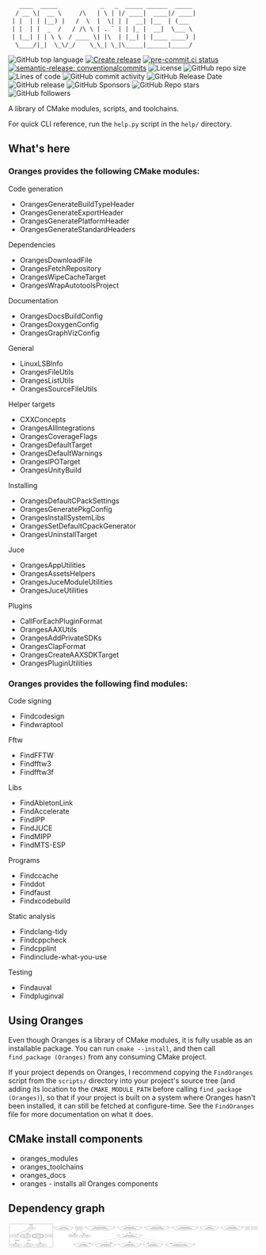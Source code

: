 <!-- markdownlint-disable -->
<!-- editorconfig-checker-disable -->
```
   ____  _____            _   _  _____ ______  _____
  / __ \|  __ \     /\   | \ | |/ ____|  ____|/ ____|
 | |  | | |__) |   /  \  |  \| | |  __| |__  | (___
 | |  | |  _  /   / /\ \ | . ` | | |_ |  __|  \___ \
 | |__| | | \ \  / ____ \| |\  | |__| | |____ ____) |
  \____/|_|  \_\/_/    \_\_| \_|\_____|______|_____/
```

![GitHub top language](https://img.shields.io/github/languages/top/benthevining/Oranges)
[![Create release](https://github.com/benthevining/Oranges/actions/workflows/release.yml/badge.svg)](https://github.com/benthevining/Oranges/actions/workflows/release.yml)
[![pre-commit.ci status](https://results.pre-commit.ci/badge/github/benthevining/Oranges/main.svg)](https://results.pre-commit.ci/latest/github/benthevining/Oranges/main)
[![semantic-release: conventionalcommits](https://img.shields.io/badge/semantic--release-conventionalcommits-e10079?logo=semantic-release)](https://github.com/semantic-release/semantic-release)
![License](https://img.shields.io/github/license/benthevining/Oranges)
![GitHub repo size](https://img.shields.io/github/repo-size/benthevining/Oranges)
![Lines of code](https://img.shields.io/tokei/lines/github/benthevining/Oranges)
![GitHub commit activity](https://img.shields.io/github/commit-activity/m/benthevining/Oranges)
![GitHub Release Date](https://img.shields.io/github/release-date/benthevining/Oranges)
![GitHub release](https://img.shields.io/github/v/release/benthevining/Oranges)
![GitHub Sponsors](https://img.shields.io/github/sponsors/benthevining?style=social)
![GitHub Repo stars](https://img.shields.io/github/stars/benthevining/Oranges?style=social)
![GitHub followers](https://img.shields.io/github/followers/benthevining?style=social)

A library of CMake modules, scripts, and toolchains.

For quick CLI reference, run the `help.py` script in the `help/` directory.

## What's here

### Oranges provides the following CMake modules:

Code generation
  * OrangesGenerateBuildTypeHeader
  * OrangesGenerateExportHeader
  * OrangesGeneratePlatformHeader
  * OrangesGenerateStandardHeaders

Dependencies
  * OrangesDownloadFile
  * OrangesFetchRepository
  * OrangesWipeCacheTarget
  * OrangesWrapAutotoolsProject

Documentation
  * OrangesDocsBuildConfig
  * OrangesDoxygenConfig
  * OrangesGraphVizConfig

General
  * LinuxLSBInfo
  * OrangesFileUtils
  * OrangesListUtils
  * OrangesSourceFileUtils

Helper targets
  * CXXConcepts
  * OrangesAllIntegrations
  * OrangesCoverageFlags
  * OrangesDefaultTarget
  * OrangesDefaultWarnings
  * OrangesIPOTarget
  * OrangesUnityBuild

Installing
  * OrangesDefaultCPackSettings
  * OrangesGeneratePkgConfig
  * OrangesInstallSystemLibs
  * OrangesSetDefaultCpackGenerator
  * OrangesUninstallTarget

Juce
  * OrangesAppUtilities
  * OrangesAssetsHelpers
  * OrangesJuceModuleUtilities
  * OrangesJuceUtilities

Plugins
  * CallForEachPluginFormat
  * OrangesAAXUtils
  * OrangesAddPrivateSDKs
  * OrangesClapFormat
  * OrangesCreateAAXSDKTarget
  * OrangesPluginUtilities

### Oranges provides the following find modules:

Code signing
  * Findcodesign
  * Findwraptool

Fftw
  * FindFFTW
  * Findfftw3
  * Findfftw3f

Libs
  * FindAbletonLink
  * FindAccelerate
  * FindIPP
  * FindJUCE
  * FindMIPP
  * FindMTS-ESP

Programs
  * Findccache
  * Finddot
  * Findfaust
  * Findxcodebuild

Static analysis
  * Findclang-tidy
  * Findcppcheck
  * Findcpplint
  * Findinclude-what-you-use

Testing
  * Findauval
  * Findpluginval

## Using Oranges

Even though Oranges is a library of CMake modules, it is fully usable as an installable package.
You can run `cmake --install`, and then call `find_package (Oranges)` from any consuming CMake project.

If your project depends on Oranges, I recommend copying the `FindOranges` script from the `scripts/` directory into your project's source tree (and adding its location to the `CMAKE_MODULE_PATH` before calling `find_package (Oranges)`), so that if your project is built on a system where Oranges hasn't been installed, it can still be fetched at configure-time.
See the `FindOranges` file for more documentation on what it does.

## CMake install components
  * oranges_modules
  * oranges_toolchains
  * oranges_docs
  * oranges - installs all Oranges components

## Dependency graph

<p align="center">
  <img src="https://github.com/benthevining/Oranges/blob/main/util/deps_graph.png" alt="Oranges dependency graph"/>
</p>
